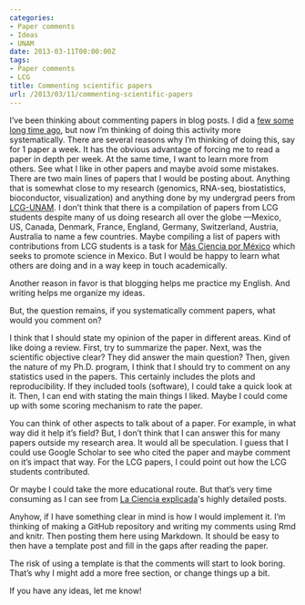 ```yaml
---
categories:
- Paper comments
- Ideas
- UNAM
date: 2013-03-11T00:00:00Z
tags:
- Paper comments
- LCG
title: Commenting scientific papers
url: /2013/03/11/commenting-scientific-papers
---
```


<p>I&#8217;ve been thinking about commenting papers in blog posts. I did a <a href="http://fellgernon.tumblr.com/tagged/Paper%20comments#.UT534NHF0W8">few some long time ago</a>, but now I&#8217;m thinking of doing this activity more systematically. There are several reasons why I&#8217;m thinking of doing this, say for 1 paper a week. It has the obvious advantage of forcing me to read a paper in depth per week. At the same time, I want to learn more from others. See what I like in other papers and maybe avoid some mistakes. There are two main lines of papers that I would be posting about. Anything that is somewhat close to my research (genomics, RNA-seq, biostatistics, bioconductor, visualization) and anything done by my undergrad peers from <a href="http://www.lcg.unam.mx/">LCG-UNAM</a>. I don&#8217;t think that there is a compilation of papers from LCG students despite many of us doing research all over the globe —Mexico, US, Canada, Denmark, France, England, Germany, Switzerland, Austria, Australia to name a few countries. Maybe compiling a list of papers with contributions from LCG students is a task for <a href="http://masciencia.org/">Más Ciencia por México</a> which seeks to promote science in Mexico. But I would be happy to learn what others are doing and in a way keep in touch academically. </p>
<p>Another reason in favor is that blogging helps me practice my English. And writing helps me organize my ideas.</p>
<p>But, the question remains, if you systematically comment papers, what would you comment on?</p>
<p>I think that I should state my opinion of the paper in different areas. Kind of like doing a review. First, try to summarize the paper. Next, was the scientific objective clear? They did answer the main question? Then, given the nature of my Ph.D. program, <span>I think that I should try to comment on any statistics used in the papers. This certainly includes the plots and reproducibility. If they included tools (software), I could take a quick look at it. Then, I can end with stating the main things I liked. Maybe I could come up with some scoring mechanism to rate the paper.</span></p>
<p><span>You can think of other aspects to talk about of a paper. For example, in what way did it help it&#8217;s field? But, I don&#8217;t think that I can answer this for many papers outside my research area. It would all be speculation. I guess that I could use Google Scholar to see who cited the paper and maybe comment on it&#8217;s impact that way. For the LCG papers, I could point out how the LCG students contributed. </span></p>
<p><span>Or maybe I could take the more educational route. But that&#8217;s very time consuming as I can see from <a href="http://cienciaexplicada.blogspot.com/">La Ciencia explicada</a>'s highly detailed posts.</span></p>
<p><span>Anyhow, if I have something clear in mind is how I would implement it. I&#8217;m thinking of making a GitHub repository and writing my comments using Rmd and knitr. Then posting them here using Markdown. It should be easy to then have a template post and fill in the gaps after reading the paper.</span></p>
<p><span>The risk of using a template is that the comments will start to look boring. That&#8217;s why I might add a more free section, or change things up a bit.</span></p>
<p><span>If you have any ideas, let me know!</span></p>
